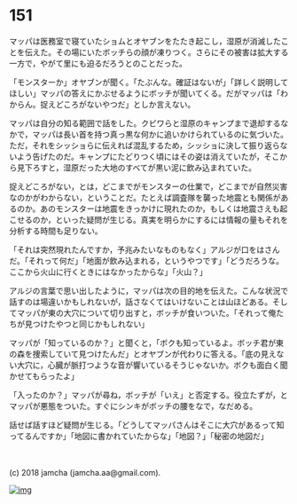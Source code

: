 # 151

マッパは医務室で寝ていたショムとオヤブンをたたき起こし，湿原が消滅したことを伝えた。その場にいたボッチらの顔が凍りつく。さらにその被害は拡大する一方で，やがて里にも迫るだろうとのことだった。  

「モンスターか」オヤブンが聞く。「たぶんな。確証はないが」「詳しく説明してほしい」マッパの答えにかぶせるようにボッチが聞いてくる。だがマッパは「わからん。捉えどころがないやつだ」としか言えない。  

マッパは自分の知る範囲で話をした。クビワらと湿原のキャンプまで退却するなかで，マッパは長い首を持つ真っ黒な何かに追いかけられているのに気づいた。ただ，それをシッショらに伝えれば混乱するため，シッショに決して振り返らないよう告げたのだ。キャンプにたどりつく頃にはその姿は消えていたが，そこから見下ろすと，湿原だった大地のすべてが黒い泥に飲み込まれていた。  

捉えどころがない，とは，どこまでがモンスターの仕業で，どこまでが自然災害なのかがわからない，ということだ。たとえば調査隊を襲った地震とも関係があるのか。あのモンスターは地震をきっかけに現れたのか，もしくは地震さえも起こせるのか，といった疑問が生じる。真実を明らかにするには情報の量もそれを分析する時間も足りない。  

「それは突然現れたんですか，予兆みたいなものもなく」アルジが口をはさんだ。「それって何だ」「地面が飲み込まれる，というやつです」「どうだろうな。ここから火山に行くときにはなかったからな」「火山？」  

アルジの言葉で思い出したように，マッパは次の目的地を伝えた。こんな状況で話すのは場違いかもしれないが，話さなくてはいけないことは山ほどある。そしてマッパが東の大穴について切り出すと，ボッチが食いついた。「それって俺たちが見つけたやつと同じかもしれない」  

マッパが「知っているのか？」と聞くと，「ボクも知っているよ。ボッチ君が東の森を捜索していて見つけたんだ」とオヤブンが代わりに答える。「底の見えない大穴に，心臓が脈打つような音が響いているそうじゃないか。ボクも面白く聞かせてもらったよ」  

「入ったのか？」マッパが尋ね，ボッチが「いえ」と否定する。役立たずが，とマッパが悪態をついた。すぐにシンキがボッチの腰をなで，なだめる。  

話せば話すほど疑問が生じる。「どうしてマッパさんはそこに大穴があるって知ってるんですか」「地図に書かれていたからな」「地図？」「秘密の地図だ」  

<br>  
<br>  
(c) 2018 jamcha (jamcha.aa@gmail.com).  

[![img](http://i.creativecommons.org/l/by-nc-sa/4.0/88x31.png)](http://creativecommons.org/licenses/by-nc-sa/4.0/deed)